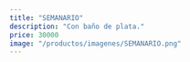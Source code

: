 ```yaml
---
title: "SEMANARIO"
description: "Con baño de plata."
price: 30000
image: "/productos/imagenes/SEMANARIO.png"
---
```



